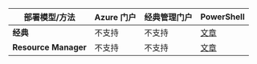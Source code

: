 | **部署模型/方法** | **Azure 门户** | **经典管理门户** | **PowerShell** |
| --- | --- | --- | --- |
| **经典** |不支持 |不支持 |[文章](../articles/vpn-gateway/vpn-gateway-about-forced-tunneling.md) |
| **Resource Manager** |不支持 |不支持 |[文章](../articles/vpn-gateway/vpn-gateway-forced-tunneling-rm.md) |